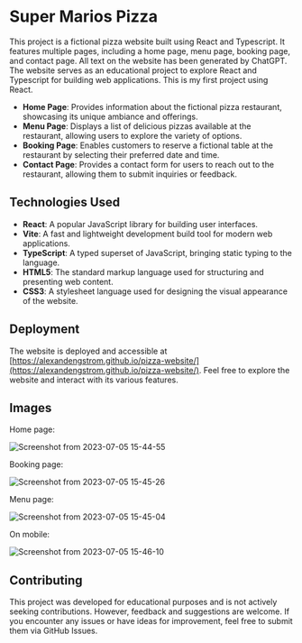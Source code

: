 # Super Marios Pizza
This project is a fictional pizza website built using React and Typescript. It features multiple pages, including a home page, menu page, booking page, and contact page. All text on the website has been generated by ChatGPT. The website serves as an educational project to explore React and Typescript for building web applications. This is my first project using React.

- **Home Page**: Provides information about the fictional pizza restaurant, showcasing its unique ambiance and offerings.
- **Menu Page**: Displays a list of delicious pizzas available at the restaurant, allowing users to explore the variety of options.
- **Booking Page**: Enables customers to reserve a fictional table at the restaurant by selecting their preferred date and time.
- **Contact Page**: Provides a contact form for users to reach out to the restaurant, allowing them to submit inquiries or feedback.

## Technologies Used

- **React**: A popular JavaScript library for building user interfaces.
- **Vite**: A fast and lightweight development build tool for modern web applications.
- **TypeScript**: A typed superset of JavaScript, bringing static typing to the language.
- **HTML5**: The standard markup language used for structuring and presenting web content.
- **CSS3**: A stylesheet language used for designing the visual appearance of the website.

## Deployment

The website is deployed and accessible at [https://alexandengstrom.github.io/pizza-website/](https://alexandengstrom.github.io/pizza-website/). Feel free to explore the website and interact with its various features.

## Images
Home page:

![Screenshot from 2023-07-05 15-44-55](https://github.com/alexandengstrom/pizza-website/assets/123507241/fe565c9a-2ee9-41b0-bb54-2f5ed7ea88ab)

Booking page:

![Screenshot from 2023-07-05 15-45-26](https://github.com/alexandengstrom/pizza-website/assets/123507241/73462f5b-632f-4443-bdfe-a51717a54e4a)

Menu page:

![Screenshot from 2023-07-05 15-45-04](https://github.com/alexandengstrom/pizza-website/assets/123507241/0d459be3-b7d9-4436-9d3b-cfa9d629ebfd)

On mobile:

![Screenshot from 2023-07-05 15-46-10](https://github.com/alexandengstrom/pizza-website/assets/123507241/c5bcb9af-9bae-4308-af68-3872f596cec8)


## Contributing
This project was developed for educational purposes and is not actively seeking contributions. However, feedback and suggestions are welcome. If you encounter any issues or have ideas for improvement, feel free to submit them via GitHub Issues.




